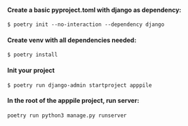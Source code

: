 #### Create a basic pyproject.toml with django as dependency:
`$ poetry init --no-interaction --dependency django`

#### Create venv with all dependencies needed:
`$ poetry install`

#### Init your project
`$ poetry run django-admin startproject apppile`

#### In the root of the apppile project, run server:
`poetry run python3 manage.py runserver`

